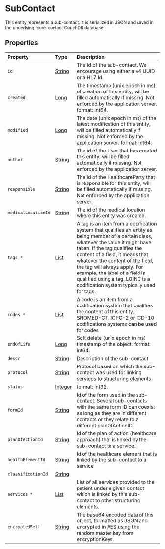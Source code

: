 # SubContact

This entity represents a sub-contact. It is serialized in JSON and saved in the underlying icure-contact CouchDB database.


## Properties

| Property | Type | Description |
| :--- | :--- | :--- |
| `id ` | [String](String) | The Id of the sub-contact. We encourage using either a v4 UUID or a HL7 Id.  |
| `created ` | [Long](Long) | The timestamp (unix epoch in ms) of creation of this entity, will be filled automatically if missing. Not enforced by the application server. format: int64. |
| `modified ` | [Long](Long) | The date (unix epoch in ms) of the latest modification of this entity, will be filled automatically if missing. Not enforced by the application server. format: int64. |
| `author ` | [String](String) | The id of the User that has created this entity, will be filled automatically if missing. Not enforced by the application server.  |
| `responsible ` | [String](String) | The id of the HealthcareParty that is responsible for this entity, will be filled automatically if missing. Not enforced by the application server.  |
| `medicalLocationId ` | [String](String) | The id of the medical location where this entity was created.  |
| `tags * ` | [List](CodeStub) | A tag is an item from a codification system that qualifies an entity as being member of a certain class, whatever the value it might have taken. If the tag qualifies the content of a field, it means that whatever the content of the field, the tag will always apply. For example, the label of a field is qualified using a tag. LOINC is a codification system typically used for tags.  |
| `codes * ` | [List](CodeStub) | A code is an item from a codification system that qualifies the content of this entity. SNOMED-CT, ICPC-2 or ICD-10 codifications systems can be used for codes  |
| `endOfLife ` | [Long](Long) | Soft delete (unix epoch in ms) timestamp of the object. format: int64. |
| `descr ` | [String](String) | Description of the sub-contact  |
| `protocol ` | [String](String) | Protocol based on which the sub-contact was used for linking services to structuring elements  |
| `status ` | [Integer](Integer) |  format: int32. |
| `formId ` | [String](String) | Id of the form used in the sub-contact. Several sub-contacts with the same form ID can coexist as long as they are in different contacts or they relate to a different planOfActionID  |
| `planOfActionId ` | [String](String) | Id of the plan of action (healthcare approach) that is linked by the sub-contact to a service.  |
| `healthElementId ` | [String](String) | Id of the healthcare element that is linked by the sub-contact to a service  |
| `classificationId ` | [String](String) |   |
| `services * ` | [List](ServiceLink) | List of all services provided to the patient under a given contact which is linked by this sub-contact to other structuring elements.  |
| `encryptedSelf ` | [String](String) | The base64 encoded data of this object, formatted as JSON and encrypted in AES using the random master key from encryptionKeys.  |
